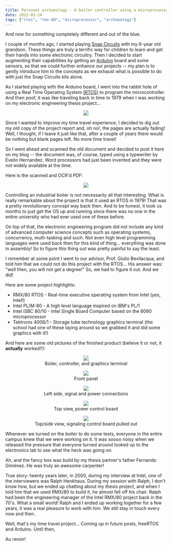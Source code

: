 ```yaml
---
title: Personal archaeology - A boiler controller using a microprocessor (1979-1980)
date: 2022-03-24
tags: ["rtos", "rmx-80", "microprocessor", "archaeology"]
---
```

And now for something completely different and out of the blue.

I couple of months ago, I started playing [Snap Circuits](https://en.wikipedia.org/wiki/Snap_Circuits) with my 6-year old grandson. These things are truly a terrific way for children to learn and get their hands into some electronic circuitry. Then I decided to start augmenting their capabilities by getting an [Arduino](https://en.wikipedia.org/wiki/Arduino) board and some sensors, so that we could further enhance our projects -- my plan is to gently introduce him to the concepts as we exhaust what is possible to do with just the Snap Circuits kits alone.

As I started playing with the Arduino board, I went into the rabbit hole of using a Real Time Operating System  [(RTOS)](https://www.freertos.org/) to program the microcontroller. And then poof, it was like traveling back in time to 1979 when I was working on my electronic engineering thesis project...

<!--more-->

<p align="center">
  <img src="/images/uploads/time-travel.gif">
</p>

Since I wanted to improve my time travel experience, I decided to dig out my old copy of the project report and, oh no!, the pages are actually fading! Well, I thought, if I leave it just like that, after a couple of years there would be nothing but blank pages left. No more time travel!

So I went ahead and scanned the old document and decided to post it here on my blog -- the document was, of course, typed using a typewriter by Evelin Hernandez. Word processors had just been invented and they were not widely available at the time.

Here is the scanned and OCR'd PDF:
<p align="center">
  <a href="/images/uploads/tesis-ricardo-1980.pdf"><img src="/images/uploads/tesis-cover.jpg"></a>
</p>

Controlling an industrial boiler is not necessarily all that interesting. What is really remarkable about the project is that it used an RTOS in 1979! That was a pretty revolutionary concept way back then. And to be honest, it took us months to just get the OS up and running since there was no one in the entire university who had ever used one of these before.

On top of that, the electronic engineering program did not include any kind of advanced computer science concepts such as operating systems, concurrency, multi-tasking and such. Not even high level programming languages were used back then for this kind of thing... everything was done in assembly! So to figure this thing out was pretty painful to say the least.

I remember at some point I went to our advisor, Prof. Giulio Bevilacqua, and told him that we could not do this project with the RTOS... His answer was: "well then, you will not get a degree!" So, we had to figure it out. And we did!

Here are some project highlights:

* RMX/80 RTOS - Real-time executive operating system from Intel (yes, Intel!)
* Intel PL/M-80 - A high level language inspired on IBM's PL/1
* Intel iSBC 80/10 - Intel Single Board Computer based on the 8080 microprocessor
* Tektronix 4006/1 - Storage tube technology graphics terminal (the school had one of these laying around so we grabbed it and did some graphics with it!)

And here are some old pictures of the finished product (believe it or not, it **actually** worked!!):

<p align="center">
  <img src="/images/uploads/tesis-left-view-boiler-and-controller.jpg">
  <br>Boiler, controller, and graphics terminal
</p>

<p align="center">
  <img src="/images/uploads/tesis-front-panel-view.jpg">
  <br>Front panel
</p>

<p align="center">
  <img src="/images/uploads/tesis-left-connect-panel-view.jpg">
  <br>Left side, signal and power connections
</p>

<p align="center">
  <img src="/images/uploads/tesis-top-view-power-board.jpg">
  <br>Top view, power control board
</p>

<p align="center">
  <img src="/images/uploads/tesis-top-view-signaling-board.jpg">
  <br>Top/side view, signaling control board pulled out
</p>

Whenever we turned on the boiler to do some tests, everyone in the entire campus knew that we were working on it. It was soooo noisy when we released the pressure that everyone turned around looked up to the electronics lab to see what the heck was going on.

Ah, and the fancy box was build by my thesis partner's father Fernando Giménez. He was truly an awesome carpenter!

True story: twenty years later, in 2000, during my interview at Intel, one of the interviewers was Ralph Henkhaus. During my session with Ralph, I don't know how, but we ended up chatting about my thesis project, and when I told him that we used RMX/80 to build it, he almost fell off his chair. Ralph had been the engineering manager of the Intel RMX/80 project back in the 70's. What a small world! Ralph and I ended up working together for a few years, it was a real pleasure to work with him. We still stay in touch every now and then.

Well, that's my time travel project... Coming up in future posts, freeRTOS and Arduino. Until then,

Au revoir!
